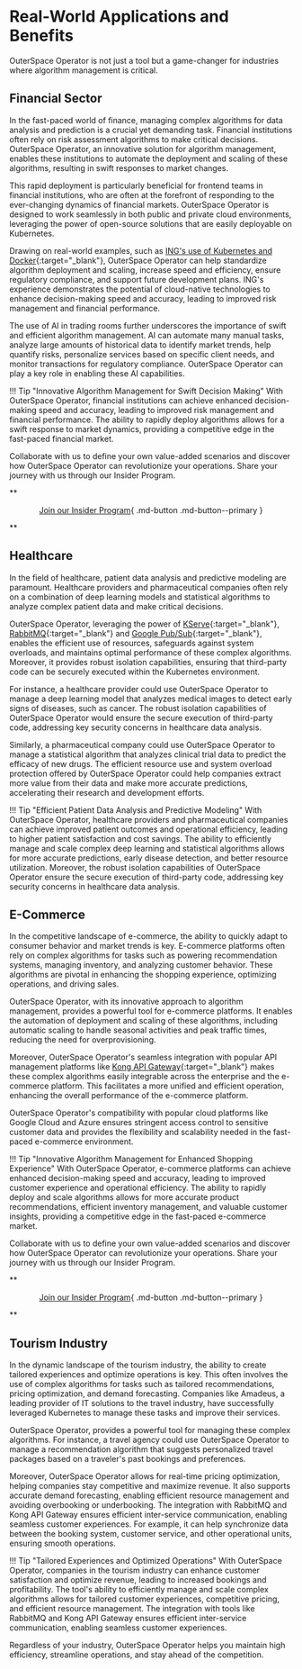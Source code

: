 # Real-World Applications and Benefits

OuterSpace Operator is not just a tool but a game-changer for industries where algorithm management is critical.

## Financial Sector

In the fast-paced world of finance, managing complex algorithms for data analysis and prediction is a crucial yet demanding task. Financial institutions often rely on risk assessment algorithms to make critical decisions. OuterSpace Operator, an innovative solution for algorithm management, enables these institutions to automate the deployment and scaling of these algorithms, resulting in swift responses to market changes.

This rapid deployment is particularly beneficial for frontend teams in financial institutions, who are often at the forefront of responding to the ever-changing dynamics of financial markets. OuterSpace Operator is designed to work seamlessly in both public and private cloud environments, leveraging the power of open-source solutions that are easily deployable on Kubernetes.

Drawing on real-world examples, such as [ING's use of Kubernetes and Docker](https://kubernetes.io/case-studies/ing/){:target="_blank"}, OuterSpace Operator can help standardize algorithm deployment and scaling, increase speed and efficiency, ensure regulatory compliance, and support future development plans. ING's experience demonstrates the potential of cloud-native technologies to enhance decision-making speed and accuracy, leading to improved risk management and financial performance.

The use of AI in trading rooms further underscores the importance of swift and efficient algorithm management. AI can automate many manual tasks, analyze large amounts of historical data to identify market trends, help quantify risks, personalize services based on specific client needs, and monitor transactions for regulatory compliance. OuterSpace Operator can play a key role in enabling these AI capabilities.

!!! Tip "Innovative Algorithm Management for Swift Decision Making"
    With OuterSpace Operator, financial institutions can achieve enhanced decision-making speed and accuracy, leading to improved risk management and financial performance. The ability to rapidly deploy algorithms allows for a swift response to market dynamics, providing a competitive edge in the fast-paced financial market.

Collaborate with us to define your own value-added scenarios and discover how OuterSpace Operator can revolutionize your operations. Share your journey with us through our Insider Program.

**<p style="text-align: center;">
[Join our Insider Program](/insiders){ .md-button .md-button--primary }
</p>**

## Healthcare

In the field of healthcare, patient data analysis and predictive modeling are paramount. Healthcare providers and pharmaceutical companies often rely on a combination of deep learning models and statistical algorithms to analyze complex patient data and make critical decisions.

OuterSpace Operator, leveraging the power of [KServe](https://kserve.github.io/website/){:target="_blank"}, [RabbitMQ](https://www.rabbitmq.com/){:target="_blank"} and [Google Pub/Sub](https://cloud.google.com/pubsub/docs/overview){:target="_blank"}, enables the efficient use of resources, safeguards against system overloads, and maintains optimal performance of these complex algorithms. Moreover, it provides robust isolation capabilities, ensuring that third-party code can be securely executed within the Kubernetes environment.

For instance, a healthcare provider could use OuterSpace Operator to manage a deep learning model that analyzes medical images to detect early signs of diseases, such as cancer. The robust isolation capabilities of OuterSpace Operator would ensure the secure execution of third-party code, addressing key security concerns in healthcare data analysis.

Similarly, a pharmaceutical company could use OuterSpace Operator to manage a statistical algorithm that analyzes clinical trial data to predict the efficacy of new drugs. The efficient resource use and system overload protection offered by OuterSpace Operator could help companies extract more value from their data and make more accurate predictions, accelerating their research and development efforts.

!!! Tip "Efficient Patient Data Analysis and Predictive Modeling"
    With OuterSpace Operator, healthcare providers and pharmaceutical companies can achieve improved patient outcomes and operational efficiency, leading to higher patient satisfaction and cost savings. The ability to efficiently manage and scale complex deep learning and statistical algorithms allows for more accurate predictions, early disease detection, and better resource utilization. Moreover, the robust isolation capabilities of OuterSpace Operator ensure the secure execution of third-party code, addressing key security concerns in healthcare data analysis.

## E-Commerce

In the competitive landscape of e-commerce, the ability to quickly adapt to consumer behavior and market trends is key. E-commerce platforms often rely on complex algorithms for tasks such as powering recommendation systems, managing inventory, and analyzing customer behavior. These algorithms are pivotal in enhancing the shopping experience, optimizing operations, and driving sales.

OuterSpace Operator, with its innovative approach to algorithm management, provides a powerful tool for e-commerce platforms. It enables the automation of deployment and scaling of these algorithms, including automatic scaling to handle seasonal activities and peak traffic times, reducing the need for overprovisioning.

Moreover, OuterSpace Operator's seamless integration with popular API management platforms like [Kong API Gateway](https://konghq.com/){:target="_blank"} makes these complex algorithms easily integrable across the enterprise and the e-commerce platform. This facilitates a more unified and efficient operation, enhancing the overall performance of the e-commerce platform.

OuterSpace Operator's compatibility with popular cloud platforms like Google Cloud and Azure ensures stringent access control to sensitive customer data and provides the flexibility and scalability needed in the fast-paced e-commerce environment.

!!! Tip "Innovative Algorithm Management for Enhanced Shopping Experience"
    With OuterSpace Operator, e-commerce platforms can achieve enhanced decision-making speed and accuracy, leading to improved customer experience and operational efficiency. The ability to rapidly deploy and scale algorithms allows for more accurate product recommendations, efficient inventory management, and valuable customer insights, providing a competitive edge in the fast-paced e-commerce market.

Collaborate with us to define your own value-added scenarios and discover how OuterSpace Operator can revolutionize your operations. Share your journey with us through our Insider Program.

**<p style="text-align: center;">
[Join our Insider Program](/insiders){ .md-button .md-button--primary }
</p>**

## Tourism Industry

In the dynamic landscape of the tourism industry, the ability to create tailored experiences and optimize operations is key. This often involves the use of complex algorithms for tasks such as tailored recommendations, pricing optimization, and demand forecasting. Companies like Amadeus, a leading provider of IT solutions to the travel industry, have successfully leveraged Kubernetes to manage these tasks and improve their services.

OuterSpace Operator, provides a powerful tool for managing these complex algorithms. For instance, a travel agency could use OuterSpace Operator to manage a recommendation algorithm that suggests personalized travel packages based on a traveler's past bookings and preferences.

Moreover, OuterSpace Operator allows for real-time pricing optimization, helping companies stay competitive and maximize revenue. It also supports accurate demand forecasting, enabling efficient resource management and avoiding overbooking or underbooking. The integration with RabbitMQ and Kong API Gateway ensures efficient inter-service communication, enabling seamless customer experiences. For example, it can help synchronize data between the booking system, customer service, and other operational units, ensuring smooth operations.

!!! Tip "Tailored Experiences and Optimized Operations"
    With OuterSpace Operator, companies in the tourism industry can enhance customer satisfaction and optimize revenue, leading to increased bookings and profitability. The tool's ability to efficiently manage and scale complex algorithms allows for tailored customer experiences, competitive pricing, and efficient resource management. The integration with tools like RabbitMQ and Kong API Gateway ensures efficient inter-service communication, enabling seamless customer experiences.

Regardless of your industry, OuterSpace Operator helps you maintain high efficiency, streamline operations, and stay ahead of the competition.
